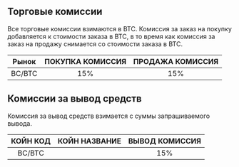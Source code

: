 ## Торговые комиссии

Все торговые комиссии взимаются в BTC. Комиссия за заказ на покупку добавляется к стоимости заказа в BTC,  в то время как комиссия за заказ на продажу снимается со стоимости заказа в BTC.

|Рынок|ПОКУПКА КОМИССИЯ|ПРОДАЖА КОМИССИЯ|
|:------:|:-----------:|:--------:|
|BC/BTC|15%|15%|

## Комиссии за вывод средств
Комиссия за вывод средств взимается с суммы запрашиваемого вывода. 

|КОЙН КОД|КОЙН НАЗВАНИЕ|ВЫВОД КОМИССИЯ|
|:------:|:-----------:|:--------:|
|BC/BTC||15%|
